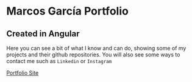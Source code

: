 # Marcos García Portfolio

## Created in Angular

Here you can see a bit of what I know and can do, showing some of my projects and their github repositories. You will also see some ways to contact me such as `Linkedin` or `Instagram`

[Portfolio Site](https://markosbab.github.io/portfolio/)